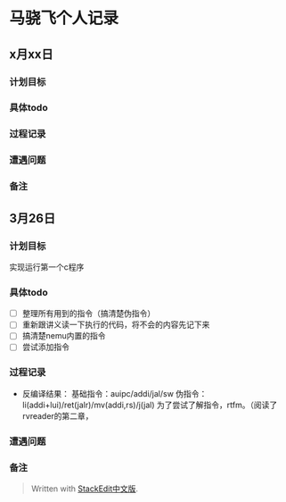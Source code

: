 # 马骁飞个人记录
## x月xx日
### 计划目标
### 具体todo
### 过程记录
### 遭遇问题
### 备注

## 3月26日
### 计划目标
实现运行第一个c程序
### 具体todo
 - [ ]  整理所有用到的指令（搞清楚伪指令）
 - [ ]  重新跟讲义读一下执行的代码，将不会的内容先记下来
 - [ ] 搞清楚nemu内置的指令
 - [ ] 尝试添加指令
### 过程记录
 - 反编译结果：
基础指令：auipc/addi/jal/sw
伪指令：li(addi+lui)/ret(jalr)/mv(addi,rs)/j(jal)
为了尝试了解指令，rtfm。（阅读了rvreader的第二章，


### 遭遇问题
### 备注

> Written with [StackEdit中文版](https://stackedit.cn/).
<!--stackedit_data:
eyJoaXN0b3J5IjpbLTc3MTI3Nzk5MCwtNzY2NzE2NTUyXX0=
-->